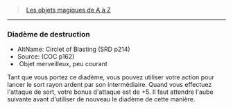 ﻿---
!MagicItem
Type: Objet merveilleux
Rarity: peu courant
Id: magicitems_az_hd.md#diadème-de-destruction
ParentLink: magicitems_az_hd.md#les-objets-magiques-de-a-à-z
Name: Diadème de destruction
ParentName: Les objets magiques de A à Z
NameLevel: 3
AltName: Circlet of Blasting (SRD p214)
Source: (COC p162)
Attributes:
  Name: Diadème de destruction
  Markdown: >+
    ### <!--Name-->Diadème de destruction<!--/Name-->


    - AltName: <!--AltName-->Circlet of Blasting (SRD p214)<!--/AltName-->

    - Source: <!--Source-->(COC p162)<!--/Source-->

    -  <!--Type-->Objet merveilleux<!--/Type-->, <!--Rarity-->peu courant<!--/Rarity-->


    Tant que vous portez ce diadème, vous pouvez utiliser votre action pour lancer le sort rayon ardent par son intermédiaire. Quand vous effectuez l'attaque de sort, votre bonus d'attaque est de +5. Il faut attendre l'aube suivante avant d'utiliser de nouveau le diadème de cette manière.

  AltName: Circlet of Blasting (SRD p214)
  Source: (COC p162)
  Type: Objet merveilleux
  Rarity: peu courant
AttributesDictionary: >+
  Name: Diadème de destruction

  Markdown: >+

    ### <!--Name-->Diadème de destruction<!--/Name-->





    - AltName: <!--AltName-->Circlet of Blasting (SRD p214)<!--/AltName-->



    - Source: <!--Source-->(COC p162)<!--/Source-->



    -  <!--Type-->Objet merveilleux<!--/Type-->, <!--Rarity-->peu courant<!--/Rarity-->





    Tant que vous portez ce diadème, vous pouvez utiliser votre action pour lancer le sort rayon ardent par son intermédiaire. Quand vous effectuez l'attaque de sort, votre bonus d'attaque est de +5. Il faut attendre l'aube suivante avant d'utiliser de nouveau le diadème de cette manière.



  AltName: Circlet of Blasting (SRD p214)

  Source: (COC p162)

  Type: Objet merveilleux

  Rarity: peu courant

---
> [Les objets magiques de A à Z](hd_magicitems_az_les_objets_magiques_de_a_a_z.md)

---

### Diadème de destruction

- AltName: Circlet of Blasting (SRD p214)
- Source: (COC p162)
-  Objet merveilleux, peu courant

Tant que vous portez ce diadème, vous pouvez utiliser votre action pour lancer le sort rayon ardent par son intermédiaire. Quand vous effectuez l'attaque de sort, votre bonus d'attaque est de +5. Il faut attendre l'aube suivante avant d'utiliser de nouveau le diadème de cette manière.

